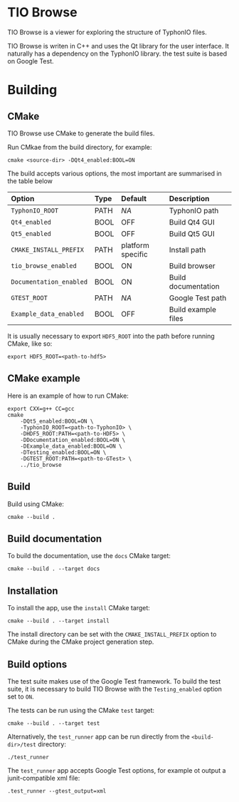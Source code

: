 
# TIO Browse

TIO Browse is a viewer for exploring the structure of TyphonIO files.

TIO Browse is writen in C++ and uses the Qt library for the user interface. It
naturally has a dependency on the TyphonIO library. the test suite is based on
Google Test.

# Building

## CMake

TIO Browse use CMake to generate the build files.

Run CMkae from the build directory, for example:

```
cmake <source-dir> -DQt4_enabled:BOOL=ON
```

The build accepts various options, the most important are summarised in the
table below

| Option                  | Type | Default           | Description         |
| :---------------------- | :--- | :---------------- | :------------------ |
| `TyphonIO_ROOT`         | PATH | _NA_              | TyphonIO path       |
| `Qt4_enabled`           | BOOL | OFF               | Build Qt4 GUI       |
| `Qt5_enabled`           | BOOL | OFF               | Build Qt5 GUI       |
| `CMAKE_INSTALL_PREFIX`  | PATH | platform specific | Install path        |
| `tio_browse_enabled`    | BOOL | ON                | Build browser       |
| `Documentation_enabled` | BOOL | ON                | Build documentation |
| `GTEST_ROOT`            | PATH | _NA_              | Google Test path    |
| `Example_data_enabled`  | BOOL | OFF               | Build example files |

It is usually necessary to export `HDF5_ROOT` into the path before running
CMake, like so:

```
export HDF5_ROOT=<path-to-hdf5>
```

## CMake example

Here is an example of how to run CMake:

```
export CXX=g++ CC=gcc
cmake
    -DQt5_enabled:BOOL=ON \
    -TyphonIO_ROOT=<path-to-TyphonIO> \
    -DHDF5_ROOT:PATH=<path-to-HDF5> \
    -DDocumentation_enabled:BOOL=ON \
    -DExample_data_enabled:BOOL=ON \
    -DTesting_enabled:BOOL=ON \
    -DGTEST_ROOT:PATH=<path-to-GTest> \
    ../tio_browse
```

## Build

Build using CMake:

```
cmake --build .
```

## Build documentation

To build the documentation, use the `docs` CMake target:

```
cmake --build . --target docs
```

## Installation

To install the app, use the `install` CMake target:

```
cmake --build . --target install
```

The install directory can be set with the `CMAKE_INSTALL_PREFIX` option to CMake
during the CMake project generation step.

## Build options

The test suite makes use of the Google Test framework. To build the test
suite, it is necessary to build TIO Browse with the `Testing_enabled` option
set to `ON`.

The tests can be run using the CMake `test` target:

```
cmake --build . --target test
```

Alternatively, the `test_runner` app can be run directly from the
`<build-dir>/test` directory:

```
./test_runner
```

The `test_runner` app accepts Google Test options, for example ot output a
junit-compatible xml file:

```
.test_runner --gtest_output=xml
```
